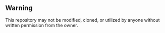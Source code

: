## Warning
This repository may not be modified, cloned, or utilized by anyone without written permission from the owner.
